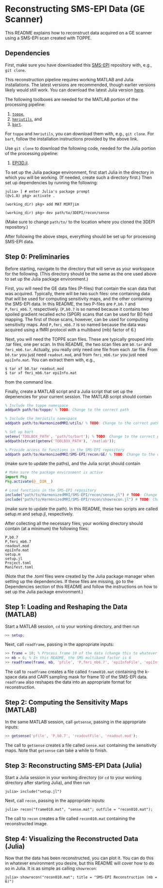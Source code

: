 # Reconstructing SMS-EPI Data (GE Scanner)

This README explains how to reconstruct data
acquired on a GE scanner
using a SMS-EPI scan
created with TOPPE.

## Dependencies

First,
make sure you have downloaded
this [SMS-EPI](https://github.com/HarmonizedMRI/SMS-EPI)
repository with, e.g., `git clone`.

This reconstruction pipeline requires
working MATLAB
and Julia installations.
The latest versions are recommended,
though earlier versions likely would still work.
You can download the latest Julia version
[here](https://julialang.org/downloads/#current_stable_release).

The following toolboxes are needed
for the MATLAB portion
of the processing pipeline:

1. [`toppe`](https://github.com/toppeMRI/toppe),
1. [`hmriutils`](https://github.com/HarmonizedMRI/utils), and
1. [`bart`](https://mrirecon.github.io/bart/installation.html).

For `toppe` and `hmriutils`,
you can download them
with, e.g., `git clone`.
For `bart`,
follow the installation instructions
provided by the above link.

Use `git clone`
to download the following code,
needed for the Julia portion
of the processing pipeline:

1. [EPI3D.jl](https://github.com/HarmonizedMRI/3DEPI).

To set up the Julia package environment,
first start Julia
in the directory
in which you will be working.
(If needed,
create such a directory first.)
Then set up dependencies
by running the following:
```julia-repl
julia> ] # enter Julia's package prompt
(@v1.8) pkg> activate .

(working_dir) pkg> add MAT MIRTjim

(working_dir) pkg> dev path/to/3DEPI/recon/sense
```
(Make sure to change `path/to/`
to the location where you cloned
the 3DEPI repository.)

After following the above steps,
everything should be set up
for processing SMS-EPI data.

## Step 0: Preliminaries

Before starting,
navigate to
the directory
that will serve as your workspace
for the following.
(This directory should be the same
as the one used above
to set up the Julia package environment.)

First,
you will need the GE data files (P-files)
that contain the scan data that was acquired.
Typically,
there will be two such files:
one containing data
that will be used for computing sensitivity maps,
and the other containing the SMS-EPI data.
In this README,
the two P-files are
`P,b0.7`
and `P,fmri_mb6.7`,
respectively.
(`P,b0.7` is so named
because it contains two spoiled gradient recalled echo (SPGR) scans
that can be used for B0 field mapping.
The first of those scans, however,
can be used for computing sensitivity maps.
And `P,fmri_mb6.7` is so named
because the data was acquired
using a fMRI protocol
with a multiband (mb) factor of 6.)

Next,
you will need the TOPPE scan files.
These are typically grouped into .tar files,
one per scan.
In this README,
the two scan files are
`b0.tar`
and `fmri_mb6.tar`.
Actually,
you really only need one file
from each .tar file.
From `b0.tar` you just need `readout.mod`,
and from `fmri_mb6.tar` you just need `epiInfo.mat`.
You can extract them with, e.g.,
```
$ tar xf b0.tar readout.mod
$ tar xf fmri_mb6.tar epiInfo.mat
```
from the command line.

Finally,
create a MATLAB script
and a Julia script
that set up the depenencies
for your current session.
The MATLAB script should contain
```matlab
% Include the toppe namespace
addpath path/to/toppe/ % TODO: Change to the correct path

% Include the hmriutils namespace
addpath path/to/HarmonizedMRI/utils/ % TODO: Change to the correct path

% Set up bart
setenv('TOOLBOX_PATH', 'path/to/bart'); % TODO: Change to the correct path
addpath(strcat(getenv('TOOLBOX_PATH'), '/matlab'));

% Provide access to functions in the SMS-EPI repository
addpath path/to/HarmonizedMRI/SMS-EPI/recon/GE/ % TODO: Change to the correct path
```
(make sure to update the paths),
and the Julia script should contain
```julia
# Make sure the package environment is active
import Pkg
Pkg.activate(@__DIR__)

# Load functions in the SMS-EPI repository
include("path/to/HarmonizedMRI/SMS-EPI/recon/sense.jl") # TODO: Change to the correct path
include("path/to/HarmonizedMRI/SMS-EPI/recon/showrecon.jl") # TODO: Change to the correct path
```
(make sure to update the path).
In this README,
these two scripts are called
setup.m and setup.jl, respectively.

After collecting all the necessary files,
your working directory should contain
(at a minimum)
the following files:
```
P,b0.7
P,fmri_mb6.7
readout.mod
epiInfo.mat
setup.m
setup.jl
Project.toml
Manifest.toml
```
(Note that the .toml files
were created by the Julia package manager
when setting up the dependencies.
If these files are missing,
go to the Dependencies section
of this README
and follow the instructions
on how to set up the Julia package environment.)

## Step 1: Loading and Reshaping the Data (MATLAB)

Start a MATLAB session,
`cd` to your working directory,
and then run
```matlab
>> setup;
```
Next,
call `readframe`,
passing in the appropriate inputs:
```matlab
>> frame = 10; % Process frame 10 of the data (change this to whatever you want)
>> mb = 6; % In this README, the SMS multiband factor is 6
>> readframe(frame, mb, 'pfile', 'P,fmri_mb6.7', 'epiInfoFile', 'epiInfo.mat');
```
The call to `readframe` creates
a file called `frame010.mat`
containing the k-space data
and CAIPI sampling mask
for frame 10 of the SMS-EPI data.
`readframe` also reshapes the data
into an appropriate format
for reconstruction.

## Step 2: Computing the Sensitivity Maps (MATLAB)

In the same MATLAB session,
call `getsense`,
passing in the appropriate inputs:
```matlab
>> getsense('pfile', 'P,b0.7', 'readoutFile', 'readout.mod');
```
The call to `getsense` creates
a file called `sense.mat`
containing the sensitivity maps.
Note that `getsense` can take a while to finish.

## Step 3: Reconstructing SMS-EPI Data (Julia)

Start a Julia session
in your working directory
(or `cd` to your working directory
after starting Julia),
and then run
```julia-repl
julia> include("setup.jl")
```
Next,
call `recon`,
passing in the appropriate inputs:
```julia-repl
julia> recon("frame010.mat", "sense.mat"; outfile = "recon010.mat");
```
The call to `recon` creates
a file called `recon010.mat`
containing the reconstructed image.

## Step 4: Visualizing the Reconstructed Data (Julia)

Now that the data has been reconstructed,
you can plot it.
You can do this
in whatever environment you desire,
but this README will cover
how to do so in Julia.
It is as simple as calling `showrecon`:
```julia-repl
julia> showrecon("recon010.mat"; title = "SMS-EPI Reconstruction (mb = 6)")
```
